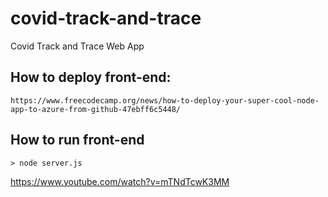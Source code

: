# covid-track-and-trace
Covid Track and Trace Web App


## How to deploy front-end:

```
https://www.freecodecamp.org/news/how-to-deploy-your-super-cool-node-app-to-azure-from-github-47ebff6c5448/
``` 

## How to run front-end

```
> node server.js
``` 

https://www.youtube.com/watch?v=mTNdTcwK3MM
